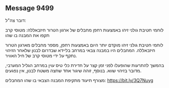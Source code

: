 ## Message 9499

דובר צה"ל: 

לוחמי חטיבת גולני זיהו באמצעות רחפן מחבלים של ארגון הטרור חיזבאללה: מטוסי קרב תקפו את המבנה בו שהו

לוחמי חטיבת גולני זיהו מוקדם יותר היום באמצעות רחפן, מספר מחבלים מארגון הטרור חיזבאללה. 
המחבלים היו במבנה צבאי במרחב בליידא שבדרום לבנון שלאחר הזיהוי נתקף על ידי מטוסי קרב של חיל האוויר. 
 
בהמשך להתרעות שהופעלו לפני זמן קצר על חדירת כלי טיס עוין במרחב הגליל המערבי, מדובר בזיהוי שווא.
בנוסף,  זוהה שיגור אחד שחצה משטח לבנון, אין נפגעים.

מצורף תיעוד מתקיפת המבנה הצבאי בו שהו המחבלים: https://bit.ly/3Q7Nuyg

